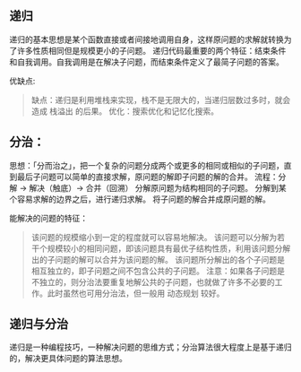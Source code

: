 ## 递归

递归的基本思想是某个函数直接或者间接地调用自身，这样原问题的求解就转换为了许多性质相同但是规模更小的子问题。
递归代码最重要的两个特征：结束条件和自我调用。自我调用是在解决子问题，而结束条件定义了最简子问题的答案。

优缺点:
> 缺点：递归是利用堆栈来实现，栈不是无限大的，当递归层数过多时，就会造成 栈溢出 的后果。
> 优化：搜索优化和记忆化搜索。


## 分治：

思想：「分而治之」，把一个复杂的问题分成两个或更多的相同或相似的子问题，直到最后子问题可以简单的直接求解，原问题的解即子问题的解的合并。
流程：分解 -> 解决（触底）-> 合并（回溯）
分解原问题为结构相同的子问题。
分解到某个容易求解的边界之后，进行递归求解。
将子问题的解合并成原问题的解。

能解决的问题的特征：
> 该问题的规模缩小到一定的程度就可以容易地解决。
> 该问题可以分解为若干个规模较小的相同问题，即该问题具有最优子结构性质，利用该问题分解出的子问题的解可以合并为该问题的解。
> 该问题所分解出的各个子问题是相互独立的，即子问题之间不包含公共的子问题。
> 注意：如果各子问题是不独立的，则分治法要重复地解公共的子问题，也就做了许多不必要的工作。此时虽然也可用分治法，但一般用 动态规划 较好。


## 递归与分治

递归是一种编程技巧，一种解决问题的思维方式；分治算法很大程度上是基于递归的，解决更具体问题的算法思想。
